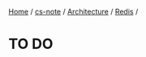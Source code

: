 [Home](https://mengxianbin.github.io) /
[cs-note](https://mengxianbin.github.io/cs-note/content) /
[Architecture](https://mengxianbin.github.io/cs-note/content/Architecture) /
[Redis](https://mengxianbin.github.io/cs-note/content/Architecture/Redis) /

# TO DO
